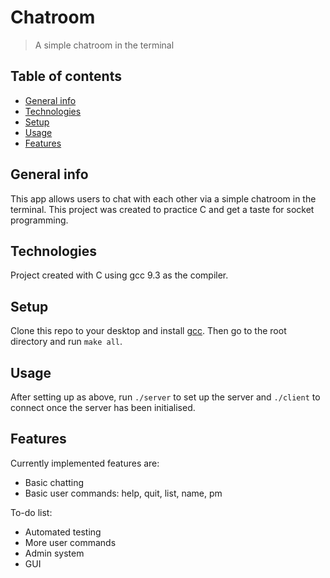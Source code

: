 # Chatroom
> A simple chatroom in the terminal

## Table of contents
* [General info](#general-info)
* [Technologies](#technologies)
* [Setup](#setup)
* [Usage](#usage)
* [Features](#features)

## General info
This app allows users to chat with each other via a simple chatroom in the terminal. This project was created to practice C and get a taste for socket programming.

## Technologies
Project created with C using gcc 9.3 as the compiler.

## Setup
Clone this repo to your desktop and install [gcc](https://gcc.gnu.org/install/). Then go to the root directory and run `make all`.

## Usage
After setting up as above, run `./server` to set up the server and `./client` to connect once the server has been initialised.

## Features
Currently implemented features are:
* Basic chatting
* Basic user commands: help, quit, list, name, pm

To-do list:
* Automated testing 
* More user commands
* Admin system
* GUI